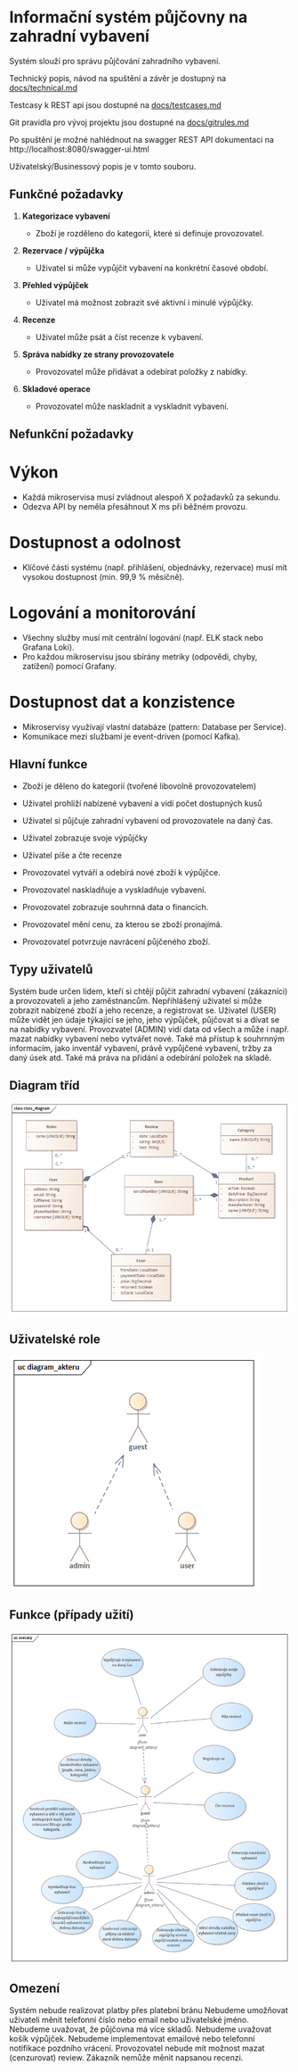 # Informační systém půjčovny na zahradní vybavení
Systém slouží pro správu půjčování zahradního vybavení.

Technický popis, návod na spuštění a závěr je dostupný na [docs/technical.md](docs/technical.md)

Testcasy k REST api jsou dostupné na [docs/testcases.md](docs/testcases.md)

Git pravidla pro vývoj projektu jsou dostupné na [docs/gitrules.md](docs.gitrules.md)

Po spuštění je možné nahlédnout na swagger REST API dokumentaci na http://localhost:8080/swagger-ui.html

Uživatelský/Businessový popis je v tomto souboru.


## Funkčné požadavky 


1. **Kategorizace vybavení**  
   - Zboží je rozděleno do kategorií, které si definuje provozovatel.

2. **Rezervace / výpůjčka**  
   - Uživatel si může vypůjčit vybavení na konkrétní časové období.

3. **Přehled výpůjček**  
   - Uživatel má možnost zobrazit své aktivní i minulé výpůjčky.

4. **Recenze**  
   - Uživatel může psát a číst recenze k vybavení.

5. **Správa nabídky ze strany provozovatele**  
   - Provozovatel může přidávat a odebírat položky z nabídky.

6. **Skladové operace**  
   - Provozovatel může naskladnit a vyskladnit vybavení.


## Nefunkční požadavky 

# Výkon
- Každá mikroservisa musí zvládnout alespoň X požadavků za sekundu.
- Odezva API by neměla přesáhnout X ms při běžném provozu.

# Dostupnost a odolnost
- Klíčové části systému (např. přihlášení, objednávky, rezervace) musí mít vysokou dostupnost (min. 99,9 % měsíčně).

# Logování a monitorování
- Všechny služby musí mít centrální logování (např. ELK stack nebo Grafana Loki).
- Pro každou mikroservisu jsou sbírány metriky (odpovědi, chyby, zatížení) pomocí Grafany.

# Dostupnost dat a konzistence
- Mikroservisy využívají vlastní databáze (pattern: Database per Service).
- Komunikace mezi službami je event-driven (pomocí Kafka).








## Hlavní funkce
- Zboží je děleno do kategorií (tvořené libovolně provozovatelem)
- Uživatel prohlíží nabízené vybavení a vidí počet dostupných kusů
- Uživatel si půjčuje zahradní vybavení od provozovatele na daný čas.
- Uživatel zobrazuje svoje výpůjčky
- Uživatel píše a čte recenze


- Provozovatel vytváří a odebírá nové zboží k výpůjčce.
- Provozovatel naskladňuje a vyskladňuje vybavení.
- Provozovatel zobrazuje souhrnná data o financích.
- Provozovatel mění cenu, za kterou se zboží pronajímá.
- Provozovatel potvrzuje navrácení půjčeného zboží.



## Typy uživatelů
Systém bude určen lidem, kteří si chtějí půjčit zahradní vybavení (zákazníci) a provozovateli a jeho zaměstnancům.
Nepřihlášený uživatel si může zobrazit nabízené zboží a jeho recenze, a registrovat se.
Uživatel (USER) může vidět jen údaje týkající se jeho, jeho výpůjček, půjčovat si a dívat se na nabídky vybavení.
Provozvatel (ADMIN) vidí data od všech a může i např. mazat nabídky vybavení nebo vytvářet nové. Také má přístup k souhrnným informacím,
jako inventář vybavení, právě vypůjčené vybavení, tržby za daný úsek atd. Také má práva na přidání a odebírání položek na skladě.

## Diagram tříd
![class diagram](docs/class_diagram.png)

## Uživatelské role
![Uživatelské Role](docs/diagram_akteru.png)

## Funkce (případy užití)
![usecasy](docs/usecasy.png)

## Omezení

Systém nebude realizovat platby přes platební bránu
Nebudeme umožňovat uživateli měnit telefonní číslo nebo email nebo uživatelské jméno.
Nebudeme uvažovat, že půjčovna má více skladů. 
Nebudeme uvažovat košík výpůjček.
Nebudeme implementovat emailové nebo telefonní notifikace pozdního vrácení.
Provozovatel nebude mít možnost mazat (cenzurovat) review.
Zákazník nemůže měnit napsanou recenzi.